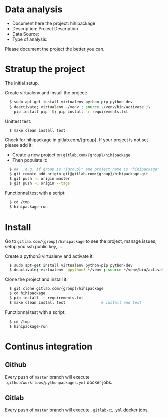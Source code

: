 # Data analysis
- Document here the project: hihipackage
- Description: Project Description
- Data Source:
- Type of analysis:

Please document the project the better you can.

# Stratup the project

The initial setup.

Create virtualenv and install the project:
```bash
  $ sudo apt-get install virtualenv python-pip python-dev
  $ deactivate; virtualenv ~/venv ; source ~/venv/bin/activate ;\
    pip install pip -U; pip install -r requirements.txt
```

Unittest test:
```bash
  $ make clean install test
```

Check for hihipackage in gitlab.com/{group}.
If your project is not set please add it:

- Create a new project on `gitlab.com/{group}/hihipackage`
- Then populate it:

```bash
  $ ##   e.g. if group is "{group}" and project_name is "hihipackage"
  $ git remote add origin git@gitlab.com:{group}/hihipackage.git
  $ git push -u origin master
  $ git push -u origin --tags
```

Functionnal test with a script:
```bash
  $ cd /tmp
  $ hihipackage-run
```
# Install
Go to `gitlab.com/{group}/hihipackage` to see the project, manage issues,
setup you ssh public key, ...

Create a python3 virtualenv and activate it:
```bash
  $ sudo apt-get install virtualenv python-pip python-dev
  $ deactivate; virtualenv -ppython3 ~/venv ; source ~/venv/bin/activate
```

Clone the project and install it:
```bash
  $ git clone gitlab.com/{group}/hihipackage
  $ cd hihipackage
  $ pip install -r requirements.txt
  $ make clean install test                # install and test
```
Functionnal test with a script:
```bash
  $ cd /tmp
  $ hihipackage-run
``` 

# Continus integration
## Github 
Every push of `master` branch will execute `.github/workflows/pythonpackages.yml` docker jobs.
## Gitlab
Every push of `master` branch will execute `.gitlab-ci.yml` docker jobs.
